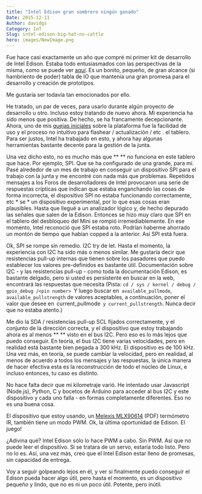 ```yaml
---
title: "Intel Edison gran sombrero ningún ganado"
Date: 2015-12-11
Author: davidgs
Category: IoT
Slug: intel-edison-big-hat-no-cattle
hero: images/NewImage.png
---
```


Fue hace casi exactamente un año que compré mi primer kit de desarrollo de Intel Edison. Estaba todo entusiasmados con las perspectivas de la misma, como se puede ver [aquí](/posts/category/iot/iot-hardware/intel-edison-iot-board/). Es un bonito, pequeño, de gran alcance (si hambriento de poder) tabla de IO que mantenía una gran promesa para el desarrollo y creación de prototipos.

Me gustaría ser todavía tan emocionados por ello.

He tratado, un par de veces, para usarlo durante algún proyecto de desarrollo u otro. Incluso estoy tratando de nuevo ahora. Mi experiencia ha sido menos que positiva. De hecho, se ha francamente decepcionante. Ahora, uno de mis [quejas iniciales](/posts/category/iot/iot-hardware/intel-edison-iot-board/) sobre la plataforma fue la facilidad de uso y el proceso no intuitivo para flashear / actualización / etc . el tablero. Para ser justos, Intel ha trabajado en esto, y ahora hay algunas herramientas bastante decente para la gestión de la junta.

Una vez dicho esto, no es mucho más que ** ** no funciona en este tablero que hace. Por ejemplo, SPI. Que se ha configurado de una grande, para mí. Pasé alrededor de un mes de trabajo en conseguir un dispositivo SPI para el trabajo con la junta y me encontré con nada más que problemas. Repetidos mensajes a los Foros de desarrolladores de Intel provocaron una serie de respuestas crípticas que indican que estaba enganchando las cosas de forma incorrecta, el dispositivo SPI no estaba funcionando correctamente, etc * se * un dispositivo experimental, por lo que esas cosas eran plausibles. Hasta que llegué a un analizador lógico y, de hecho depurado las señales que salen de la Edison. Entonces se hizo muy claro que SPI en el tablero del desbloqueo del Mini se rompió irremediablemente. En ese momento, Intel reconoció que SPI estaba roto. Podrían haberme ahorrado un montón de tiempo que habían copped a la anterior. Así SPI está fuera.

Ok, SPI se rompe sin remedio. I2C try de let. Hasta el momento, la experiencia con I2C ha sido más o menos similar. Me gustaría decir que resistencias pull-up internas que tienen sobre los pasadores que puedo establecer los valores pre-definidos es bastante útil. Documentación sobre I2C - y las resistencias pull-up - como toda la documentación Edison, es bastante delgado, pero si usted es persistente en buscar en la web, encontrará las respuestas que necesita (Pista: `cd / sys / kernel / debug / gpio_debug /<pin number> `Y luego buscar en` available_pullmode`, `available_pullstrength` de valores aceptables, a continuación, poner el valor que desee en` `current_pullmode` y current_pullstrength`. Nunca decir que no estaba atento.)

Me dio la SDA / resistencias pull-up SCL fijados correctamente, y el conjunto de la dirección correcta, y el dispositivo que estoy trabajando ahora es al menos ** ** visto en el bus I2C. Pero eso es lo más lejos que puedo conseguir. En teoría, el bus I2C tiene varias velocidades, pero en realidad está bastante bien pegada a 300 kHz. El dispositivo es de 100 kHz. Una vez más, en teoría, se puede cambiar la velocidad, pero en realidad, al menos de acuerdo a todos los mensajes y las respuestas, la única manera de hacer efectiva esta es la reconstrucción de todo el núcleo de Linux, e incluso entonces, tu caso es distinto.

No hace falta decir que mi kilometraje varió. He intentado usar Javascript (Node.js), Python, C y bocetos de Arduino para acceder al bus I2C y este dispositivo y cada uno falla - en formas completamente diferentes. Eso no es una buena cosa.

El dispositivo que estoy usando, un [Melexis MLX90614](https://www.sparkfun.com/datasheets/Sensors/Temperature/MLX90614_rev001.pdf) (PDF) termómetro IR, también tiene un modo PWM. Ok, la última oportunidad de Edison. El juego!

¿Adivina qué? Intel Edison sólo lo hace PWM a cabo. Sin PWM. Así que no puede leer el dispositivo. Si se tratara de un servo, estaría todo listo. Pero no lo es. Así, una vez más, creo que el Intel Edison estar lleno de promesas, sin capacidad de entrega.

Voy a seguir golpeando lejos en él, y ver si finalmente puedo conseguir el Edison pueda hacer algo útil, pero hasta el momento, es un dispositivo pequeño y lindo, que no es ni un poco útil. Potente, pero inútil.
